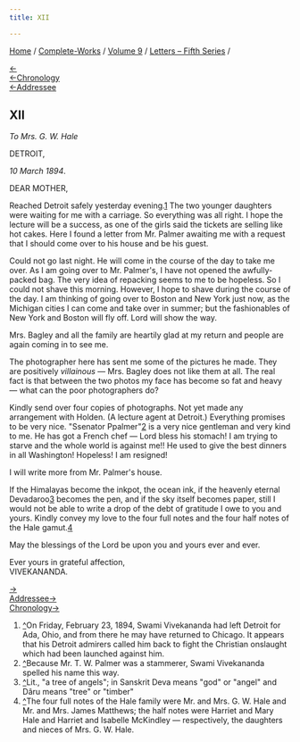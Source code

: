 ```yaml
---
title: XII

---
```

<div>

[Home](../../../index.htm) / [Complete-Works](../../complete_works.htm)
/ [Volume 9](../volume_9_contents.htm) / [Letters – Fifth
Series](letters_fifth_series_contents.htm) /

[←](011_mother.htm)  
[←Chronology](../../volume_4/writings_prose/what_we_believe_in.htm)  
[←Addressee](011_mother.htm)

## XII

*To Mrs. G. W. Hale*

DETROIT,

*10 March 1894*.

DEAR MOTHER,

Reached Detroit safely yesterday evening.[1](#fn1) The two younger
daughters were waiting for me with a carriage. So everything was all
right. I hope the lecture will be a success, as one of the girls said
the tickets are selling like hot cakes. Here I found a letter from Mr.
Palmer awaiting me with a request that I should come over to his house
and be his guest.

Could not go last night. He will come in the course of the day to take
me over. As I am going over to Mr. Palmer's, I have not opened the
awfully-packed bag. The very idea of repacking seems to me to be
hopeless. So I could not shave this morning. However, I hope to shave
during the course of the day. I am thinking of going over to Boston and
New York just now, as the Michigan cities I can come and take over in
summer; but the fashionables of New York and Boston will fly off. Lord
will show the way.

Mrs. Bagley and all the family are heartily glad at my return and people
are again coming in to see me.

The photographer here has sent me some of the pictures he made. They are
positively *villainous* — Mrs. Bagley does not like them at all. The
real fact is that between the two photos my face has become so fat and
heavy — what can the poor photographers do?

Kindly send over four copies of photographs. Not yet made any
arrangement with Holden. (A lecture agent at Detroit.) Everything
promises to be very nice. "Ssenator Ppalmer"[2](#fn2) is a very nice
gentleman and very kind to me. He has got a French chef — Lord bless his
stomach! I am trying to starve and the whole world is against me!! He
used to give the best dinners in all Washington! Hopeless! I am
resigned!

I will write more from Mr. Palmer's house.

If the Himalayas become the inkpot, the ocean ink, if the heavenly
eternal Devadaroo[3](#fn3) becomes the pen, and if the sky itself
becomes paper, still I would not be able to write a drop of the debt of
gratitude I owe to you and yours. Kindly convey my love to the four full
notes and the four half notes of the Hale gamut.[4](#fn4)

May the blessings of the Lord be upon you and yours ever and ever.

Ever yours in grateful affection,  
VIVEKANANDA.

[→](013_mother.htm)  
[Addressee→](013_mother.htm)  
[Chronology→](../../volume_8/epistles_fourth_series/016_sisters.htm)

</div>

1.  [^](#fn1_1)On Friday, February 23, 1894, Swami Vivekananda had left
    Detroit for Ada, Ohio, and from there he may have returned to
    Chicago. It appears that his Detroit admirers called him back to
    fight the Christian onslaught which had been launched against him.
2.  [^](#fn2_1)Because Mr. T. W. Palmer was a stammerer, Swami
    Vivekananda spelled his name this way.
3.  [^](#fn3_1)Lit., "a tree of angels"; in Sanskrit Deva means "god" or
    "angel" and Dâru means "tree" or "timber"
4.  [^](#fn4_1)The four full notes of the Hale family were Mr. and
    Mrs. G. W. Hale and Mr. and Mrs. James Matthews; the half notes were
    Harriet and Mary Hale and Harriet and Isabelle McKindley —
    respectively, the daughters and nieces of Mrs. G. W. Hale.  
